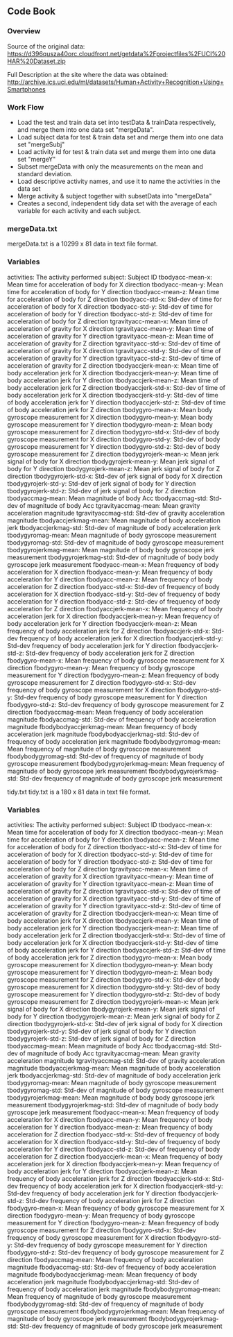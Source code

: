 ## Code Book

### Overview

Source of the original data:
https://d396qusza40orc.cloudfront.net/getdata%2Fprojectfiles%2FUCI%20HAR%20Dataset.zip

Full Description at the site where the data was obtained:
http://archive.ics.uci.edu/ml/datasets/Human+Activity+Recognition+Using+Smartphones

### Work Flow
* Load the test and train data set into testData & trainData respectively, and merge them into one data set "mergeData".
* Load subject data for test & train data set and merge them into one data set "mergeSubj"
* Load activity id for test & train data set and merge them into one data set "mergeY"
* Subset mergeData with only the measurements on the mean and standard deviation. 
* Load descriptive activity names, and use it to name the activities in the data set
* Merge activity & subject together with subsetData into "mergeData"
* Creates a second, independent tidy data set with the average of each variable for each activity and each subject.

### mergeData.txt
mergeData.txt is a 10299 x 81 data in text file format.

### Variables
activities: The activity performed
subject: Subject ID
tbodyacc-mean-x: Mean time for acceleration of body for X direction
tbodyacc-mean-y: Mean time for acceleration of body for Y direction
tbodyacc-mean-z: Mean time for acceleration of body for Z direction
tbodyacc-std-x: Std-dev of time for acceleration of body for X direction
tbodyacc-std-y: Std-dev of time for acceleration of body for Y direction
tbodyacc-std-z: Std-dev of time for acceleration of body for Z direction
tgravityacc-mean-x: Mean time of acceleration of gravity for X direction
tgravityacc-mean-y: Mean time of acceleration of gravity for Y direction
tgravityacc-mean-z: Mean time of acceleration of gravity for Z direction
tgravityacc-std-x: Std-dev of time of acceleration of gravity for X direction
tgravityacc-std-y: Std-dev of time of acceleration of gravity for Y direction
tgravityacc-std-z: Std-dev of time of acceleration of gravity for Z direction
tbodyaccjerk-mean-x: Mean time of body acceleration jerk for X direction
tbodyaccjerk-mean-y: Mean time of body acceleration jerk for Y direction
tbodyaccjerk-mean-z: Mean time of body acceleration jerk for Z direction
tbodyaccjerk-std-x: Std-dev of time of body acceleration jerk for X direction
tbodyaccjerk-std-y: Std-dev of time of body acceleration jerk for Y direction
tbodyaccjerk-std-z: Std-dev of time of body acceleration jerk for Z direction
tbodygyro-mean-x: Mean body gyroscope measurement for X direction
tbodygyro-mean-y: Mean body gyroscope measurement for Y direction
tbodygyro-mean-z: Mean body gyroscope measurement for Z direction
tbodygyro-std-x: Std-dev of body gyroscope measurement for X direction
tbodygyro-std-y: Std-dev of body gyroscope measurement for Y direction
tbodygyro-std-z: Std-dev of body gyroscope measurement for Z direction
tbodygyrojerk-mean-x: Mean jerk signal of body for X direction
tbodygyrojerk-mean-y: Mean jerk signal of body for Y direction
tbodygyrojerk-mean-z: Mean jerk signal of body for Z direction
tbodygyrojerk-std-x: Std-dev of jerk signal of body for X direction
tbodygyrojerk-std-y: Std-dev of jerk signal of body for Y direction
tbodygyrojerk-std-z: Std-dev of jerk signal of body for Z direction
tbodyaccmag-mean: Mean magnitude of body Acc
tbodyaccmag-std: Std-dev of magnitude of body Acc
tgravityaccmag-mean: Mean gravity acceleration magnitude
tgravityaccmag-std: Std-dev of gravity acceleration magnitude
tbodyaccjerkmag-mean: Mean magnitude of body acceleration jerk
tbodyaccjerkmag-std: Std-dev of magnitude of body acceleration jerk
tbodygyromag-mean: Mean magnitude of body gyroscope measurement
tbodygyromag-std: Std-dev of magnitude of body gyroscope measurement
tbodygyrojerkmag-mean: Mean magnitude of body body gyroscope jerk measurement
tbodygyrojerkmag-std: Std-dev of magnitude of body body gyroscope jerk measurement
fbodyacc-mean-x: Mean frequency of body acceleration for X direction
fbodyacc-mean-y: Mean frequency of body acceleration for Y direction
fbodyacc-mean-z: Mean frequency of body acceleration for Z direction
fbodyacc-std-x: Std-dev of frequency of body acceleration for X direction
fbodyacc-std-y: Std-dev of frequency of body acceleration for Y direction
fbodyacc-std-z: Std-dev of frequency of body acceleration for Z direction
fbodyaccjerk-mean-x: Mean frequency of body acceleration jerk for X direction
fbodyaccjerk-mean-y: Mean frequency of body acceleration jerk for Y direction
fbodyaccjerk-mean-z: Mean frequency of body acceleration jerk for Z direction
fbodyaccjerk-std-x: Std-dev frequency of body acceleration jerk for X direction
fbodyaccjerk-std-y: Std-dev frequency of body acceleration jerk for Y direction
fbodyaccjerk-std-z: Std-dev frequency of body acceleration jerk for Z direction
fbodygyro-mean-x: Mean frequency of body gyroscope measurement for X direction
fbodygyro-mean-y: Mean frequency of body gyroscope measurement for Y direction
fbodygyro-mean-z: Mean frequency of body gyroscope measurement for Z direction
fbodygyro-std-x: Std-dev frequency of body gyroscope measurement for X direction
fbodygyro-std-y: Std-dev frequency of body gyroscope measurement for Y direction
fbodygyro-std-z: Std-dev frequency of body gyroscope measurement for Z direction
fbodyaccmag-mean: Mean frequency of body acceleration magnitude
fbodyaccmag-std: Std-dev of frequency of body acceleration magnitude
fbodybodyaccjerkmag-mean: Mean frequency of body acceleration jerk magnitude
fbodybodyaccjerkmag-std: Std-dev of frequency of body acceleration jerk magnitude
fbodybodygyromag-mean: Mean frequency of magnitude of body gyroscope measurement
fbodybodygyromag-std: Std-dev of frequency of magnitude of body gyroscope measurement
fbodybodygyrojerkmag-mean: Mean frequency of magnitude of body gyroscope jerk measurement
fbodybodygyrojerkmag-std: Std-dev frequency of magnitude of body gyroscope jerk measurement

tidy.txt
tidy.txt is a 180 x 81 data in text file format.

### Variables
activities: The activity performed
subject: Subject ID
tbodyacc-mean-x: Mean time for acceleration of body for X direction
tbodyacc-mean-y: Mean time for acceleration of body for Y direction
tbodyacc-mean-z: Mean time for acceleration of body for Z direction
tbodyacc-std-x: Std-dev of time for acceleration of body for X direction
tbodyacc-std-y: Std-dev of time for acceleration of body for Y direction
tbodyacc-std-z: Std-dev of time for acceleration of body for Z direction
tgravityacc-mean-x: Mean time of acceleration of gravity for X direction
tgravityacc-mean-y: Mean time of acceleration of gravity for Y direction
tgravityacc-mean-z: Mean time of acceleration of gravity for Z direction
tgravityacc-std-x: Std-dev of time of acceleration of gravity for X direction
tgravityacc-std-y: Std-dev of time of acceleration of gravity for Y direction
tgravityacc-std-z: Std-dev of time of acceleration of gravity for Z direction
tbodyaccjerk-mean-x: Mean time of body acceleration jerk for X direction
tbodyaccjerk-mean-y: Mean time of body acceleration jerk for Y direction
tbodyaccjerk-mean-z: Mean time of body acceleration jerk for Z direction
tbodyaccjerk-std-x: Std-dev of time of body acceleration jerk for X direction
tbodyaccjerk-std-y: Std-dev of time of body acceleration jerk for Y direction
tbodyaccjerk-std-z: Std-dev of time of body acceleration jerk for Z direction
tbodygyro-mean-x: Mean body gyroscope measurement for X direction
tbodygyro-mean-y: Mean body gyroscope measurement for Y direction
tbodygyro-mean-z: Mean body gyroscope measurement for Z direction
tbodygyro-std-x: Std-dev of body gyroscope measurement for X direction
tbodygyro-std-y: Std-dev of body gyroscope measurement for Y direction
tbodygyro-std-z: Std-dev of body gyroscope measurement for Z direction
tbodygyrojerk-mean-x: Mean jerk signal of body for X direction
tbodygyrojerk-mean-y: Mean jerk signal of body for Y direction
tbodygyrojerk-mean-z: Mean jerk signal of body for Z direction
tbodygyrojerk-std-x: Std-dev of jerk signal of body for X direction
tbodygyrojerk-std-y: Std-dev of jerk signal of body for Y direction
tbodygyrojerk-std-z: Std-dev of jerk signal of body for Z direction
tbodyaccmag-mean: Mean magnitude of body Acc
tbodyaccmag-std: Std-dev of magnitude of body Acc
tgravityaccmag-mean: Mean gravity acceleration magnitude
tgravityaccmag-std: Std-dev of gravity acceleration magnitude
tbodyaccjerkmag-mean: Mean magnitude of body acceleration jerk
tbodyaccjerkmag-std: Std-dev of magnitude of body acceleration jerk
tbodygyromag-mean: Mean magnitude of body gyroscope measurement
tbodygyromag-std: Std-dev of magnitude of body gyroscope measurement
tbodygyrojerkmag-mean: Mean magnitude of body body gyroscope jerk measurement
tbodygyrojerkmag-std: Std-dev of magnitude of body body gyroscope jerk measurement
fbodyacc-mean-x: Mean frequency of body acceleration for X direction
fbodyacc-mean-y: Mean frequency of body acceleration for Y direction
fbodyacc-mean-z: Mean frequency of body acceleration for Z direction
fbodyacc-std-x: Std-dev of frequency of body acceleration for X direction
fbodyacc-std-y: Std-dev of frequency of body acceleration for Y direction
fbodyacc-std-z: Std-dev of frequency of body acceleration for Z direction
fbodyaccjerk-mean-x: Mean frequency of body acceleration jerk for X direction
fbodyaccjerk-mean-y: Mean frequency of body acceleration jerk for Y direction
fbodyaccjerk-mean-z: Mean frequency of body acceleration jerk for Z direction
fbodyaccjerk-std-x: Std-dev frequency of body acceleration jerk for X direction
fbodyaccjerk-std-y: Std-dev frequency of body acceleration jerk for Y direction
fbodyaccjerk-std-z: Std-dev frequency of body acceleration jerk for Z direction
fbodygyro-mean-x: Mean frequency of body gyroscope measurement for X direction
fbodygyro-mean-y: Mean frequency of body gyroscope measurement for Y direction
fbodygyro-mean-z: Mean frequency of body gyroscope measurement for Z direction
fbodygyro-std-x: Std-dev frequency of body gyroscope measurement for X direction
fbodygyro-std-y: Std-dev frequency of body gyroscope measurement for Y direction
fbodygyro-std-z: Std-dev frequency of body gyroscope measurement for Z direction
fbodyaccmag-mean: Mean frequency of body acceleration magnitude
fbodyaccmag-std: Std-dev of frequency of body acceleration magnitude
fbodybodyaccjerkmag-mean: Mean frequency of body acceleration jerk magnitude
fbodybodyaccjerkmag-std: Std-dev of frequency of body acceleration jerk magnitude
fbodybodygyromag-mean: Mean frequency of magnitude of body gyroscope measurement
fbodybodygyromag-std: Std-dev of frequency of magnitude of body gyroscope measurement
fbodybodygyrojerkmag-mean: Mean frequency of magnitude of body gyroscope jerk measurement
fbodybodygyrojerkmag-std: Std-dev frequency of magnitude of body gyroscope jerk measurement
